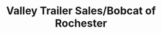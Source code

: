 ---
title: "Valley Trailer Sales/Bobcat of Rochester"
url: /stewartville/valley-trailer-sales-bobcat-of-rochester/
shop: car
---